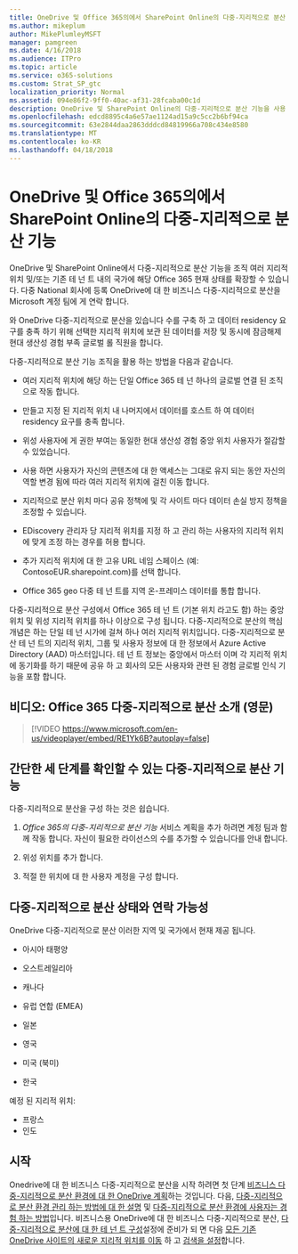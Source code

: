 ```yaml
---
title: OneDrive 및 Office 365의에서 SharePoint Online의 다중-지리적으로 분산 기능
ms.author: mikeplum
author: MikePlumleyMSFT
manager: pamgreen
ms.date: 4/16/2018
ms.audience: ITPro
ms.topic: article
ms.service: o365-solutions
ms.custom: Strat_SP_gtc
localization_priority: Normal
ms.assetid: 094e86f2-9ff0-40ac-af31-28fcaba00c1d
description: OneDrive 및 SharePoint Online의 다중-지리적으로 분산 기능을 사용 하는 여러 지리적 영역을 Office 365 현재 상태를 확장 합니다.
ms.openlocfilehash: edcd8895c4a6e57ae1124ad15a9c5cc2b6bf94ca
ms.sourcegitcommit: 63e2844daa2863dddcd84819966a708c434e8580
ms.translationtype: MT
ms.contentlocale: ko-KR
ms.lasthandoff: 04/18/2018
---
```

# <a name="multi-geo-capabilities-in-onedrive-and-sharepoint-online-in-office-365"></a>OneDrive 및 Office 365의에서 SharePoint Online의 다중-지리적으로 분산 기능

OneDrive 및 SharePoint Online에서 다중-지리적으로 분산 기능을 조직 여러 지리적 위치 및/또는 기존 테 넌 트 내의 국가에 해당 Office 365 현재 상태를 확장할 수 있습니다. 다중 National 회사에 등록 OneDrive에 대 한 비즈니스 다중-지리적으로 분산을 Microsoft 계정 팀에 게 연락 합니다.
  
와 OneDrive 다중-지리적으로 분산을 있습니다 수를 구축 하 고 데이터 residency 요구를 충족 하기 위해 선택한 지리적 위치에 보관 된 데이터를 저장 및 동시에 잠금해제 현대 생산성 경험 부족 글로벌 롤 직원을 합니다.
  
다중-지리적으로 분산 기능 조직을 활용 하는 방법을 다음과 같습니다.
  
- 여러 지리적 위치에 해당 하는 단일 Office 365 테 넌 하나의 글로벌 연결 된 조직으로 작동 합니다.
    
- 만들고 지정 된 지리적 위치 내 나머지에서 데이터를 호스트 하 여 데이터 residency 요구를 충족 합니다.
    
- 위성 사용자에 게 권한 부여는 동일한 현대 생산성 경험 중앙 위치 사용자가 절감할 수 있었습니다.
    
- 사용 하면 사용자가 자신의 콘텐츠에 대 한 액세스는 그대로 유지 되는 동안 자신의 역할 변경 됨에 따라 여러 지리적 위치에 걸친 이동 합니다.
    
- 지리적으로 분산 위치 마다 공유 정책에 및 각 사이트 마다 데이터 손실 방지 정책을 조정할 수 있습니다.
    
- EDiscovery 관리자 당 지리적 위치를 지정 하 고 관리 하는 사용자의 지리적 위치에 맞게 조정 하는 경우를 허용 합니다.
    
- 추가 지리적 위치에 대 한 고유 URL 네임 스페이스 (예: ContosoEUR.sharepoint.com)를 선택 합니다.
    
- Office 365 geo 다중 테 넌 트를 지역 온-프레미스 데이터를 통합 합니다.
    
다중-지리적으로 분산 구성에서 Office 365 테 넌 트 (기본 위치 라고도 함) 하는 중앙 위치 및 위성 지리적 위치를 하나 이상으로 구성 됩니다. 다중-지리적으로 분산의 핵심 개념은 하는 단일 테 넌 시가에 걸쳐 하나 여러 지리적 위치입니다. 다중-지리적으로 분산 테 넌 트의 지리적 위치, 그룹 및 사용자 정보에 대 한 정보에서 Azure Active Directory (AAD) 마스터입니다. 테 넌 트 정보는 중앙에서 마스터 이며 각 지리적 위치에 동기화를 하기 때문에 공유 하 고 회사의 모든 사용자와 관련 된 경험 글로벌 인식 기능을 포함 합니다.

## <a name="video-introducing-office-365-multi-geo"></a>비디오: Office 365 다중-지리적으로 분산 소개 (영문)

> [!VIDEO https://www.microsoft.com/en-us/videoplayer/embed/RE1Yk6B?autoplay=false]
  
## <a name="get-multi-geo-features-in-three-simple-steps"></a>간단한 세 단계를 확인할 수 있는 다중-지리적으로 분산 기능

다중-지리적으로 분산을 구성 하는 것은 쉽습니다.
  
1. _Office 365의 다중-지리적으로 분산 기능_ 서비스 계획을 추가 하려면 계정 팀과 함께 작동 합니다. 자신이 필요한 라이선스의 수를 추가할 수 있습니다를 안내 합니다.
    
2. 위성 위치를 추가 합니다.
    
3. 적절 한 위치에 대 한 사용자 계정을 구성 합니다.
    
## <a name="multi-geo-status-and-availability"></a>다중-지리적으로 분산 상태와 연락 가능성

OneDrive 다중-지리적으로 분산 이러한 지역 및 국가에서 현재 제공 됩니다.
  
- 아시아 태평양
    
- 오스트레일리아
    
- 캐나다
    
- 유럽 연합 (EMEA)
    
- 일본
    
- 영국
    
- 미국 (북미)
    
- 한국
      
예정 된 지리적 위치:
  
- 프랑스
- 인도
    
## <a name="getting-started"></a>시작

Onedrive에 대 한 비즈니스 다중-지리적으로 분산을 시작 하려면 첫 단계 [비즈니스 다중-지리적으로 분산 환경에 대 한 OneDrive 계획](plan-for-multi-geo.md)하는 것입니다. 다음, [다중-지리적으로 분산 환경 관리 하는 방법에 대 한 설명](administering-a-multi-geo-environment.md) 및 [다중-지리적으로 분산 환경에 사용자는 경험 하는 방법](multi-geo-user-experience.md)입니다. 비즈니스용 OneDrive에 대 한 비즈니스 다중-지리적으로 분산, [다중-지리적으로 분산에 대 한 테 넌 트 구성](multi-geo-tenant-configuration.md)설정에 준비가 되 면 다음 [모든 기존 OneDrive 사이트의 새로운 지리적 위치를 이동](move-onedrive-between-geo-locations.md) 하 고 [검색을 설정](configure-search-for-multi-geo.md)합니다.

